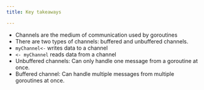```yaml
---
title: Key takeaways

---
```

<!--Key takeaways-->

- Channels are the medium of communication used by goroutines
- There are two types of channels: buffered and unbuffered channels.
- `myChannel<-` writes data to a channel
- `<- myChannel` reads data from a channel
- Unbuffered channels: Can only handle one message from a goroutine at once.
- Buffered channel: Can handle multiple messages from multiple goroutines at once.
